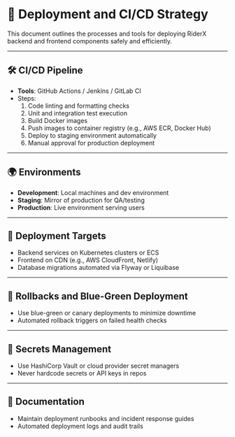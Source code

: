 # 🚀 Deployment and CI/CD Strategy

This document outlines the processes and tools for deploying RiderX backend and frontend components safely and efficiently.

---

## 🛠️ CI/CD Pipeline

- **Tools**: GitHub Actions / Jenkins / GitLab CI
- Steps:
    1. Code linting and formatting checks
    2. Unit and integration test execution
    3. Build Docker images
    4. Push images to container registry (e.g., AWS ECR, Docker Hub)
    5. Deploy to staging environment automatically
    6. Manual approval for production deployment

---

## 🌍 Environments

- **Development**: Local machines and dev environment
- **Staging**: Mirror of production for QA/testing
- **Production**: Live environment serving users

---

## 🧰 Deployment Targets

- Backend services on Kubernetes clusters or ECS
- Frontend on CDN (e.g., AWS CloudFront, Netlify)
- Database migrations automated via Flyway or Liquibase

---

## 🔄 Rollbacks and Blue-Green Deployment

- Use blue-green or canary deployments to minimize downtime
- Automated rollback triggers on failed health checks

---

## 🔐 Secrets Management

- Use HashiCorp Vault or cloud provider secret managers
- Never hardcode secrets or API keys in repos

---

## 📄 Documentation

- Maintain deployment runbooks and incident response guides
- Automated deployment logs and audit trails
